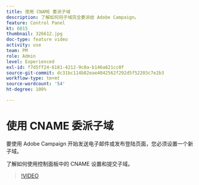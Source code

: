 ```yaml
---
title: 使用 CNAME 委派子域
description: 了解如何将子域完全委派给 Adobe Campaign。
feature: Control Panel
kt: 6015
thumbnail: 326612.jpg
doc-type: feature video
activity: use
team: PM
role: Admin
level: Experienced
exl-id: f7d5ff24-6181-4212-9c0a-b146a621cc0f
source-git-commit: dc31bc114b82eae4042562f292d5f52203c7e2b3
workflow-type: tm+mt
source-wordcount: '54'
ht-degree: 100%

---
```


# 使用 CNAME 委派子域

要使用 Adobe Campaign 开始发送电子邮件或发布登陆页面，您必须设置一个新子域。

了解如何使用控制面板中的 CNAME 设置和提交子域。

>[!VIDEO](https://video.tv.adobe.com/v/326612?quality=12)

